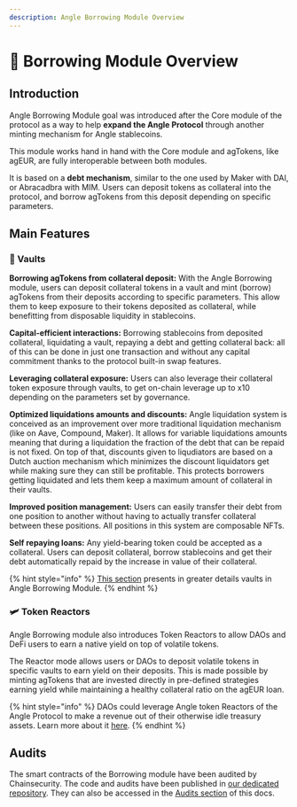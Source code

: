 ```yaml
---
description: Angle Borrowing Module Overview
---
```


# 🔭 Borrowing Module Overview

## Introduction

Angle Borrowing Module goal was introduced after the Core module of the protocol as a way to help **expand the Angle Protocol** through another minting mechanism for Angle stablecoins.

This module works hand in hand with the Core module and agTokens, like agEUR, are fully interoperable between both modules.

It is based on a **debt mechanism**, similar to the one used by Maker with DAI, or Abracadbra with MIM. Users can deposit tokens as collateral into the protocol, and borrow agTokens from this deposit depending on specific parameters.

## Main Features

### 🏦 Vaults

**Borrowing agTokens from collateral deposit:** With the Angle Borrowing module, users can deposit collateral tokens in a vault and mint (borrow) agTokens from their deposits according to specific parameters. This allow them to keep exposure to their tokens deposited as collateral, while benefitting from disposable liquidity in stablecoins.

**Capital-efficient interactions:** Borrowing stablecoins from deposited collateral, liquidating a vault, repaying a debt and getting collateral back: all of this can be done in just one transaction and without any capital commitment thanks to the protocol built-in swap features.

**Leveraging collateral exposure:** Users can also leverage their collateral token exposure through vaults, to get on-chain leverage up to x10 depending on the parameters set by governance.

**Optimized liquidations amounts and discounts:** Angle liquidation system is conceived as an improvement over more traditional liquidation mechanism (like on Aave, Compound, Maker). It allows for variable liquidations amounts meaning that during a liquidation the fraction of the debt that can be repaid is not fixed. On top of that, discounts given to liqudiators are based on a Dutch auction mechanism which minimizes the discount liquidators get while making sure they can still be profitable. This protects borrowers getting liquidated and lets them keep a maximum amount of collateral in their vaults.

**Improved position management:** Users can easily transfer their debt from one position to another without having to actually transfer collateral between these positions. All positions in this system are composable NFTs.

**Self repaying loans:** Any yield-bearing token could be accepted as a collateral. Users can deposit collateral, borrow stablecoins and get their debt automatically repaid by the increase in value of their collateral.

{% hint style="info" %}
[This section](vaults/) presents in greater details vaults in Angle Borrowing Module.
{% endhint %}

### 🛩 Token Reactors

Angle Borrowing module also introduces Token Reactors to allow DAOs and DeFi users to earn a native yield on top of volatile tokens.

The Reactor mode allows users or DAOs to deposit volatile tokens in specific vaults to earn yield on their deposits. This is made possible by minting agTokens that are invested directly in pre-defined strategies earning yield while maintaining a healthy collateral ratio on the agEUR loan.

{% hint style="info" %}
DAOs could leverage Angle token Reactors of the Angle Protocol to make a revenue out of their otherwise idle treasury assets. Learn more about it [here](../angle-borrowing-module/token-reactor.md).
{% endhint %}

## Audits

The smart contracts of the Borrowing module have been audited by Chainsecurity. The code and audits have been published in [our dedicated repository](https://github.com/AngleProtocol/angle-borrow). They can also be accessed in the [Audits section](../resources/audits/) of this docs.
